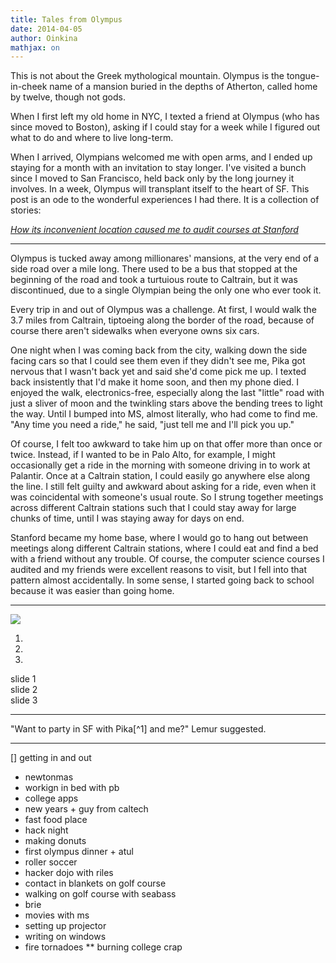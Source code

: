 ```yaml
---
title: Tales from Olympus
date: 2014-04-05
author: Oinkina
mathjax: on
---
```


This is not about the Greek mythological mountain. Olympus is the tongue-in-cheek name of a mansion buried in the depths of Atherton, called home by twelve, though not gods. 

When I first left my old home in NYC, I texted a friend at Olympus (who has since moved to Boston), asking if I could stay for a week while I figured out what to do and where to live long-term. 

When I arrived, Olympians welcomed me with open arms, and I ended up staying for a month with an invitation to stay longer. I've visited a bunch since I moved to San Francisco, held back only by the long journey it involves. In a week, Olympus will transplant itself to the heart of SF. This post is an ode to the wonderful experiences I had there. It is a collection of stories:

*[How its inconvenient location caused me to audit courses at Stanford](#location)*
 

------

<div id="location">
Olympus is tucked away among millionares' mansions, at the very end of a side road over a mile long. There used to be a bus that stopped at the beginning of the road and took a turtuious route to Caltrain, but it was discontinued, due to a single Olympian being the only one who ever took it. 

Every trip in and out of Olympus was a challenge. At first, I would walk the 3.7 miles from Caltrain, tiptoeing along the border of the road, because of course there aren't sidewalks when everyone owns six cars. 

One night when I was coming back from the city, walking down the side facing cars so that I could see them even if they didn't see me, Pika got nervous that I wasn't back yet and said she'd come pick me up. I texted back insistently that I'd make it home soon, and then my phone died. I enjoyed the walk, electronics-free, especially along the last "little" road with just a sliver of moon and the twinkling stars above the bending trees to light the way. Until I bumped into MS, almost literally, who had come to find me. "Any time you need a ride," he said, "just tell me and I'll pick you up." 

Of course, I felt too awkward to take him up on that offer more than once or twice. Instead, if I wanted to be in Palo Alto, for example, I might occasionally get a ride in the morning with someone driving in to work at Palantir. Once at a Caltrain station, I could easily go anywhere else along the line. I still felt guilty and awkward about asking for a ride, even when it was coincidental with someone's usual route. So I strung together meetings across different Caltrain stations such that I could stay away for large chunks of time, until I was staying away for days on end. 

Stanford became my home base, where I would go to hang out between meetings along different Caltrain stations, where I could eat and find a bed with a friend without any trouble. Of course, the computer science courses I audited and my friends were excellent reasons to visit, but I fell into that pattern almost accidentally. In some sense, I started going back to school because it was easier than going home.
</div>

--------

<img src="/posts/2014-04-05-olympus/images/newtonmas/test-tube-candles.jpg" class="bigimgcontainer">

<div id="carousel-newtonmas" class="carousel slide">
<!-- Indicators -->
<ol class="carousel-indicators">
<li data-target="#carousel-example-generic" data-slide-to="0" class="active"></li>
<li data-target="#carousel-example-generic" data-slide-to="1"></li>
<li data-target="#carousel-example-generic" data-slide-to="2"></li>
</ol>

<!-- Wrapper for slides -->
<div class="carousel-inner">
<div class="item active">
  <img src="/posts/2014-04-05-olympus/images/newtonmas/carousel/trees0.jpg" alt="">
  <div class="carousel-caption">
    slide 1
  </div>
</div>
<div class="item">
  <img src="/posts/2014-04-05-olympus/images/newtonmas/carousel/trees1.jpg" alt="">
  <div class="carousel-caption">
    slide 2
  </div>
</div>
<div class="item">
  <img src="http://placehold.it/900x500" alt="">
  <div class="carousel-caption">
    slide 3
  </div>
</div>
</div>

<!-- Controls -->
  <a class="left carousel-control" href="#carousel-example-generic" data-slide="prev">
    <span class="glyphicon glyphicon-chevron-left"></span>
  </a>
  <a class="right carousel-control" href="#carousel-example-generic" data-slide="next">
    <span class="glyphicon glyphicon-chevron-right"></span>
  </a>
</div>




--------

<div id="party">
"Want to party in SF with Pika[^1] and me?" Lemur suggested. 

[^1]: I'll refer to Olympians by their spirit animal names in this post for privacy's sake, though in real life they often go by those names anyway. 
</div>

---------

[] getting in and out
* newtonmas
* workign in bed with pb
* college apps
* new years + guy from caltech
* fast food place
* hack night
* making donuts 
* first olympus dinner + atul
* roller soccer
* hacker dojo with riles
* contact in blankets on golf course
* walking on golf course with seabass
* brie 
* movies with ms
* setting up projector
* writing on windows
* fire tornadoes
** burning college crap